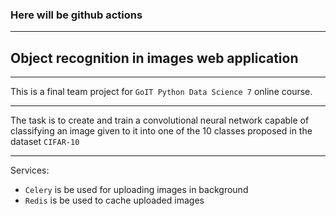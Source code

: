 ### Here will be github actions
___
## Object recognition in images web application
___

This is a final team project for `GoIT Python Data Science 7` online course.
___
The task is to create and train a convolutional neural network capable of classifying an image given to it into one of
the 10 classes proposed in the dataset `CIFAR-10`
___
Services:
* `Celery` is be used for uploading images in background  
* `Redis` is be used to cache uploaded images

